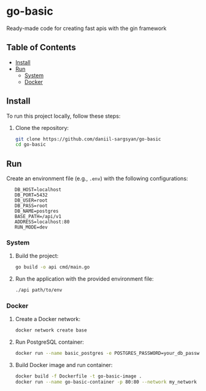 # go-basic

Ready-made code for creating fast apis with the gin framework

## Table of Contents

- [Install](#install-)
- [Run](#run)
  - [System](#system)
  - [Docker](#docker)

## Install 

To run this project locally, follow these steps:

1. Clone the repository:

    ```bash
    git clone https://github.com/daniil-sargsyan/go-basic
    cd go-basic
   ```
## Run
    
Create an environment file (e.g., `.env`) with the following configurations:

   ```env
      DB_HOST=localhost
      DB_PORT=5432
      DB_USER=root
      DB_PASS=root
      DB_NAME=postgres
      BASE_PATH=/api/v1
      ADDRESS=localhost:80
      RUN_MODE=dev
   ``` 

### System

1. Build the project:

    ```bash
    go build -o api cmd/main.go
    ```

2. Run the application with the provided environment file:

    ```bash
    ./api path/to/env
    ```

### Docker

1. Create a Docker network:

    ```bash
    docker network create base
    ```

2. Run PostgreSQL container:

    ```bash
    docker run --name basic_postgres -e POSTGRES_PASSWORD=your_db_password -e POSTGRES_USER=your_db_user -e POSTGRES_DB=your_db_name -p 5432:5432 --network=your_network -d postgres
    ```
3. Build Docker image and run container:   
   ```bash
   docker build -f Dockerfile -t go-basic-image .
   docker run --name go-basic-container -p 80:80 --network my_network go-basic-image
   ```




